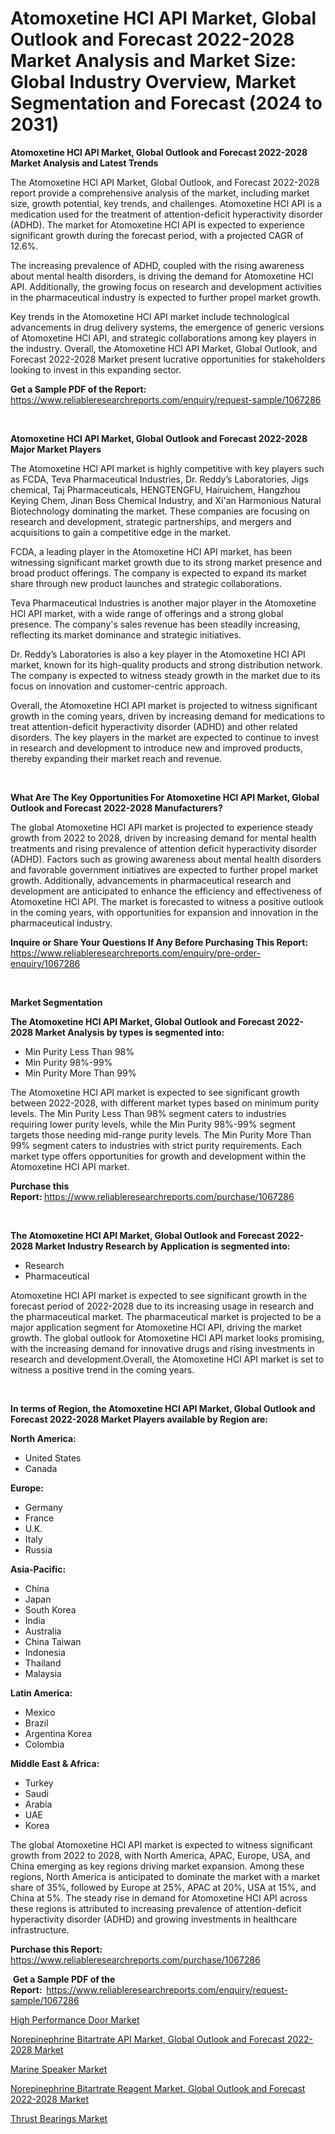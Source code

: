 <p><h1>Atomoxetine HCl API Market, Global Outlook and Forecast 2022-2028 Market Analysis and Market Size: Global Industry Overview, Market Segmentation and Forecast (2024 to 2031)</h1></p><p><strong>Atomoxetine HCl API Market, Global Outlook and Forecast 2022-2028 Market Analysis and Latest Trends</strong></p>
<p><p>The Atomoxetine HCl API Market, Global Outlook, and Forecast 2022-2028 report provide a comprehensive analysis of the market, including market size, growth potential, key trends, and challenges. Atomoxetine HCl API is a medication used for the treatment of attention-deficit hyperactivity disorder (ADHD). The market for Atomoxetine HCl API is expected to experience significant growth during the forecast period, with a projected CAGR of 12.6%.</p><p>The increasing prevalence of ADHD, coupled with the rising awareness about mental health disorders, is driving the demand for Atomoxetine HCl API. Additionally, the growing focus on research and development activities in the pharmaceutical industry is expected to further propel market growth.</p><p>Key trends in the Atomoxetine HCl API market include technological advancements in drug delivery systems, the emergence of generic versions of Atomoxetine HCl API, and strategic collaborations among key players in the industry. Overall, the Atomoxetine HCl API Market, Global Outlook, and Forecast 2022-2028 Market present lucrative opportunities for stakeholders looking to invest in this expanding sector.</p></p>
<p><strong>Get a Sample PDF of the Report:&nbsp;</strong> <a href="https://www.reliableresearchreports.com/enquiry/request-sample/1067286">https://www.reliableresearchreports.com/enquiry/request-sample/1067286</a></p>
<p>&nbsp;</p>
<p><strong>Atomoxetine HCl API Market, Global Outlook and Forecast 2022-2028 Major Market Players</strong></p>
<p><p>The Atomoxetine HCl API market is highly competitive with key players such as FCDA, Teva Pharmaceutical Industries, Dr. Reddy’s Laboratories, Jigs chemical, Taj Pharmaceuticals, HENGTENGFU, Hairuichem, Hangzhou Keying Chem, Jinan Boss Chemical Industry, and Xi'an Harmonious Natural Biotechnology dominating the market. These companies are focusing on research and development, strategic partnerships, and mergers and acquisitions to gain a competitive edge in the market.</p><p>FCDA, a leading player in the Atomoxetine HCl API market, has been witnessing significant market growth due to its strong market presence and broad product offerings. The company is expected to expand its market share through new product launches and strategic collaborations.</p><p>Teva Pharmaceutical Industries is another major player in the Atomoxetine HCl API market, with a wide range of offerings and a strong global presence. The company's sales revenue has been steadily increasing, reflecting its market dominance and strategic initiatives.</p><p>Dr. Reddy’s Laboratories is also a key player in the Atomoxetine HCl API market, known for its high-quality products and strong distribution network. The company is expected to witness steady growth in the market due to its focus on innovation and customer-centric approach.</p><p>Overall, the Atomoxetine HCl API market is projected to witness significant growth in the coming years, driven by increasing demand for medications to treat attention-deficit hyperactivity disorder (ADHD) and other related disorders. The key players in the market are expected to continue to invest in research and development to introduce new and improved products, thereby expanding their market reach and revenue.</p></p>
<p>&nbsp;</p>
<p><strong>What Are The Key Opportunities For Atomoxetine HCl API Market, Global Outlook and Forecast 2022-2028 Manufacturers?</strong></p>
<p><p>The global Atomoxetine HCl API market is projected to experience steady growth from 2022 to 2028, driven by increasing demand for mental health treatments and rising prevalence of attention deficit hyperactivity disorder (ADHD). Factors such as growing awareness about mental health disorders and favorable government initiatives are expected to further propel market growth. Additionally, advancements in pharmaceutical research and development are anticipated to enhance the efficiency and effectiveness of Atomoxetine HCl API. The market is forecasted to witness a positive outlook in the coming years, with opportunities for expansion and innovation in the pharmaceutical industry.</p></p>
<p><strong>Inquire or Share Your Questions If Any Before Purchasing This Report:</strong> <a href="https://www.reliableresearchreports.com/enquiry/pre-order-enquiry/1067286">https://www.reliableresearchreports.com/enquiry/pre-order-enquiry/1067286</a></p>
<p>&nbsp;</p>
<p><strong>Market Segmentation</strong></p>
<p><strong>The Atomoxetine HCl API Market, Global Outlook and Forecast 2022-2028 Market Analysis by types is segmented into:</strong></p>
<p><ul><li>Min Purity Less Than 98%</li><li>Min Purity 98%-99%</li><li>Min Purity More Than 99%</li></ul></p>
<p><p>The Atomoxetine HCl API market is expected to see significant growth between 2022-2028, with different market types based on minimum purity levels. The Min Purity Less Than 98% segment caters to industries requiring lower purity levels, while the Min Purity 98%-99% segment targets those needing mid-range purity levels. The Min Purity More Than 99% segment caters to industries with strict purity requirements. Each market type offers opportunities for growth and development within the Atomoxetine HCl API market.</p></p>
<p><strong>Purchase this Report:&nbsp;</strong><a href="https://www.reliableresearchreports.com/purchase/1067286">https://www.reliableresearchreports.com/purchase/1067286</a></p>
<p>&nbsp;</p>
<p><strong>The Atomoxetine HCl API Market, Global Outlook and Forecast 2022-2028 Market Industry Research by Application is segmented into:</strong></p>
<p><ul><li>Research</li><li>Pharmaceutical</li></ul></p>
<p><p>Atomoxetine HCl API market is expected to see significant growth in the forecast period of 2022-2028 due to its increasing usage in research and the pharmaceutical market. The pharmaceutical market is projected to be a major application segment for Atomoxetine HCl API, driving the market growth. The global outlook for Atomoxetine HCl API market looks promising, with the increasing demand for innovative drugs and rising investments in research and development.Overall, the Atomoxetine HCl API market is set to witness a positive trend in the coming years.</p></p>
<p>&nbsp;</p>
<p><strong>In terms of Region, the Atomoxetine HCl API Market, Global Outlook and Forecast 2022-2028 Market Players available by Region are:</strong></p>
<p>
    <p> <strong> North America: </strong>
        <ul>
            <li>United States</li>
            <li>Canada</li>
        </ul>
        </p> 
    <p> <strong> Europe: </strong>
        <ul>
            <li>Germany</li>
            <li>France</li>
            <li>U.K.</li>
            <li>Italy</li>
            <li>Russia</li>
        </ul>
        </p> 
    <p> <strong> Asia-Pacific: </strong>
        <ul>
            <li>China</li>
            <li>Japan</li>
            <li>South Korea</li>
            <li>India</li>
            <li>Australia</li>
            <li>China Taiwan</li>
            <li>Indonesia</li>
            <li>Thailand</li>
            <li>Malaysia</li>
        </ul>
        </p> 
    <p> <strong> Latin America: </strong>
        <ul>
            <li>Mexico</li>
            <li>Brazil</li>
            <li>Argentina Korea</li>
            <li>Colombia</li>
        </ul>
        </p> 
    <p> <strong> Middle East & Africa: </strong>
        <ul>
            <li>Turkey</li>
            <li>Saudi</li>
            <li>Arabia</li>
            <li>UAE</li>
            <li>Korea</li>
        </ul>
    </p>
    </p>
<p><p>The global Atomoxetine HCl API market is expected to witness significant growth from 2022 to 2028, with North America, APAC, Europe, USA, and China emerging as key regions driving market expansion. Among these regions, North America is anticipated to dominate the market with a market share of 35%, followed by Europe at 25%, APAC at 20%, USA at 15%, and China at 5%. The steady rise in demand for Atomoxetine HCl API across these regions is attributed to increasing prevalence of attention-deficit hyperactivity disorder (ADHD) and growing investments in healthcare infrastructure.</p></p>
<p><strong>Purchase this Report: </strong><a href="https://www.reliableresearchreports.com/purchase/1067286">https://www.reliableresearchreports.com/purchase/1067286</a></p>
<p>&nbsp;<strong>Get a Sample PDF of the Report:&nbsp;&nbsp;</strong><a href="https://www.reliableresearchreports.com/enquiry/request-sample/1067286">https://www.reliableresearchreports.com/enquiry/request-sample/1067286</a></p>
<p><strong></strong></p>
<p><p><a href="https://medium.com/@kevenjewess/high-performance-door-market-research-report-its-history-and-forecast-2024-to-2031-fabcdbb22ff3">High Performance Door Market</a></p><p><a href="https://github.com/kufem1/Market-Research-Report-List-1/blob/main/norepinephrine-bitartrate-api-market-global-outlook-and-forecast-2022-2028-market.md">Norepinephrine Bitartrate API Market, Global Outlook and Forecast 2022-2028 Market</a></p><p><a href="https://medium.com/@kevenjewess/marine-speaker-market-outlook-industry-overview-and-forecast-2024-to-2031-b5040bf1ad13">Marine Speaker Market</a></p><p><a href="https://github.com/kosella/Market-Research-Report-List-1/blob/main/norepinephrine-bitartrate-reagent-market-global-outlook-and-forecast-2022-2028-market.md">Norepinephrine Bitartrate Reagent Market, Global Outlook and Forecast 2022-2028 Market</a></p><p><a href="https://medium.com/p/1cc0b9da58b8/edit">Thrust Bearings Market</a></p></p>
